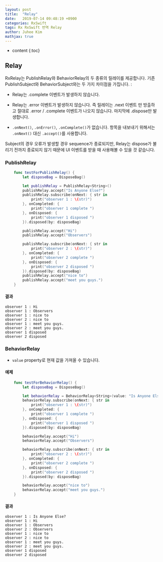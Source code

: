 ```yaml
---
layout: post
title:  "Relay"
date:   2019-07-14 09:48:19 +0900
categories: RxSwift
tags: Rx RxSwift 번역 Relay
author: Juhee Kim
mathjax: true
---
```


* content
{:toc}

## Relay
RxRelay는 PublishRelay와 BehaviorRelay의 두 종류의 릴레이를 제공합니다. 기존 PublishSubject와 BehaviorSubject와는 두 가지 차이점을 가집니다. :
* Relay는 .complete 이벤트가 발생하지 않습니다.
* Relay는 .error 이벤트가 발생하지 않습니다.
즉 릴레이는 .next 이벤트 만 방출하고 절대로 .error / .complete 이벤트가 나오지 않습니다. 마지막에 .dispose만 발생합니다.

* `.onNext()`, `.onError()`, `.onComplete()`가 없습니다. 항목을 내보내기 위해서는 `.onNext()` 대신 `.accept()`를 사용합니다.

Subject의 경우 오류가 발생할 경우 sequence가 종료되지만, Relay는 dispose가 불리기 전까지 종료되지 않기 때문에 UI 이벤트를 받을 때 사용해볼 수 있을 것 같습니다.

### PublishRelay
```swift
    func testForPublishRelay() {
        let disposeBag = DisposeBag()

        let publishRelay = PublishRelay<String>()
        publishRelay.accept("Is Anyone Else?")
        publishRelay.subscribe(onNext: { str in
            print("observer 1 : \(str)")
        }, onCompleted: {
            print("observer 1 complete ")
        }, onDisposed: {
            print("observer 1 disposed ")
        }).disposed(by: disposeBag)

        publishRelay.accept("Hi")
        publishRelay.accept("Observers")

        publishRelay.subscribe(onNext: { str in
            print("observer 2 : \(str)")
        }, onCompleted: {
            print("observer 2 complete ")
        }, onDisposed: {
            print("observer 2 disposed ")
        }).disposed(by: disposeBag)
        publishRelay.accept("nice to")
        publishRelay.accept("meet you guys.")
    }
```
#### 결과
```
observer 1 : Hi
observer 1 : Observers
observer 1 : nice to
observer 2 : nice to
observer 1 : meet you guys.
observer 2 : meet you guys.
observer 1 disposed
observer 2 disposed
```
### BehaviorRelay
* `value` property로 현재 값을 가져올 수 있습니다.
#### 예제
```swift
    func testForBehaviorRelay() {
        let disposeBag = DisposeBag()

        let behaviorRelay = BehaviorRelay<String>(value: "Is Anyone Else?")
        behaviorRelay.subscribe(onNext: { str in
            print("observer 1 : \(str)")
        }, onCompleted: {
            print("observer 1 complete ")
        }, onDisposed: {
            print("observer 1 disposed ")
        }).disposed(by: disposeBag)

        behaviorRelay.accept("Hi")
        behaviorRelay.accept("Observers")

        behaviorRelay.subscribe(onNext: { str in
            print("observer 2 : \(str)")
        }, onCompleted: {
            print("observer 2 complete ")
        }, onDisposed: {
            print("observer 2 disposed ")
        }).disposed(by: disposeBag)

        behaviorRelay.accept("nice to")
        behaviorRelay.accept("meet you guys.")
    }
```
#### 결과
```
observer 1 : Is Anyone Else?
observer 1 : Hi
observer 1 : Observers
observer 2 : Observers
observer 1 : nice to
observer 2 : nice to
observer 1 : meet you guys.
observer 2 : meet you guys.
observer 1 disposed
observer 2 disposed
```
